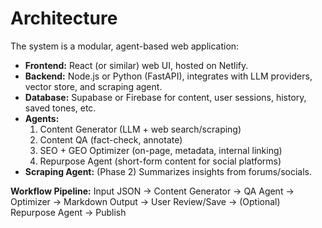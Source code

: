 # Architecture

The system is a modular, agent-based web application:

- **Frontend:** React (or similar) web UI, hosted on Netlify.
- **Backend:** Node.js or Python (FastAPI), integrates with LLM providers, vector store, and scraping agent.
- **Database:** Supabase or Firebase for content, user sessions, history, saved tones, etc.
- **Agents:**
  1. Content Generator (LLM + web search/scraping)
  2. Content QA (fact-check, annotate)
  3. SEO + GEO Optimizer (on-page, metadata, internal linking)
  4. Repurpose Agent (short-form content for social platforms)
- **Scraping Agent:** (Phase 2) Summarizes insights from forums/socials.

**Workflow Pipeline:**
Input JSON → Content Generator → QA Agent → Optimizer → Markdown Output → User Review/Save → (Optional) Repurpose Agent → Publish
